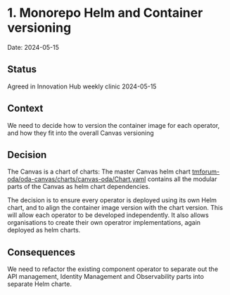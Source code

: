 # 1. Monorepo Helm and Container versioning

Date: 2024-05-15

## Status

Agreed in Innovation Hub weekly clinic 2024-05-15

## Context

We need to decide how to version the container image for each operator, and how they fit into the overall Canvas versioning

## Decision

The Canvas is a chart of charts: The master Canvas helm chart [tmforum-oda/oda-canvas/charts/canvas-oda/Chart.yaml](https://github.com/tmforum-oda/oda-canvas/blob/master/charts/canvas-oda/Chart.yaml) contains all the modular parts of the Canvas as helm chart dependencies.

The decision is to ensure every operator is deployed using its own Helm chart, and to align the container image version with the chart version. This will allow each operator to be developed independently. It also allows organisations to create their own operatror implementations, again deployed as helm charts.

## Consequences

We need to refactor the existing component operator to separate out the API management, Identity Management and Observability parts into separate Helm charte. 
